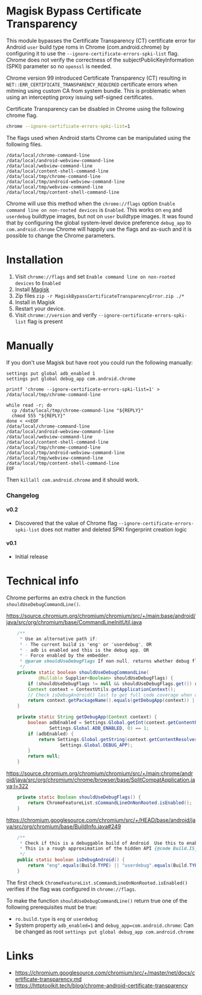 # Magisk Bypass Certificate Transparency
This module bypasses the Certificate Transparency (CT) certificate error for Android `user` build type roms in Chrome (com.android.chrome) by configuring it to use the `--ignore-certificate-errors-spki-list` flag. Chrome does not verify the correctness of the subjectPublicKeyInformation (SPKI) parameter so no `openssl` is needed. 

Chrome version 99 introduced Certificate Transparency (CT) resulting in `NET::ERR_CERTIFICATE_TRANSPARENCY_REQUIRED` certificate errors when mitming using custom CA from system bundle. This is problematic when using an intercepting proxy issuing self-signed certificates.

Certificate Transparency can be disabled in Chrome using the following chrome flag.

```sh
chrome --ignore-certificate-errors-spki-list=1
```

The flags used when Android starts Chrome can be manipulated using the following files.

```
/data/local/chrome-command-line
/data/local/android-webview-command-line
/data/local/webview-command-line
/data/local/content-shell-command-line
/data/local/tmp/chrome-command-line
/data/local/tmp/android-webview-command-line
/data/local/tmp/webview-command-line
/data/local/tmp/content-shell-command-line
```

Chrome will use this method when the `chrome://flags` option `Enable command line on non-rooted devices` is `Enabled`. This works on `eng` and `userdebug` buildtype images, but not on `user` buildtype images. It was found that by configuring the global system-level device preference `debug_app` to `com.android.chrome` Chrome will happily use the flags and as-such and it is possible to change the Chrome parameters.

# Installation
1. Visit `chrome://flags` and set `Enable command line on non-rooted devices` to `Enabled`
1. Install [Magisk](https://github.com/topjohnwu/Magisk/releases)
2. Zip files `zip -r MagiskBypassCertificateTransparencyError.zip ./*`
3. Install in Magisk
4. Restart your device.
5. Visit `chrome://version` and verify `--ignore-certificate-errors-spki-list` flag is present

# Manually

If you don't use Magisk but have root you could run the following manually:

```
settings put global adb_enabled 1
settings put global debug_app com.android.chrome

printf 'chrome --ignore-certificate-errors-spki-list=1' > /data/local/tmp/chrome-command-line

while read -r; do
  cp /data/local/tmp/chrome-command-line "${REPLY}"
  chmod 555 "${REPLY}"
done < <<EOF
/data/local/chrome-command-line
/data/local/android-webview-command-line
/data/local/webview-command-line
/data/local/content-shell-command-line
/data/local/tmp/chrome-command-line
/data/local/tmp/android-webview-command-line
/data/local/tmp/webview-command-line
/data/local/tmp/content-shell-command-line
EOF
```

Then `killall com.android.chrome` and it should work.

### Changelog

#### v0.2
* Discovered that the value of Chrome flag `--ignore-certificate-errors-spki-list` does not matter and deleted SPKI fingerprint creation logic

#### v0.1
* Initial release

# Technical info

Chrome performs an extra check in the function `shouldUseDebugCommandLine()`.

https://source.chromium.org/chromium/chromium/src/+/main:base/android/java/src/org/chromium/base/CommandLineInitUtil.java
```java
    /**
     * Use an alternative path if:
     * - The current build is "eng" or "userdebug", OR
     * - adb is enabled and this is the debug app, OR
     * - Force enabled by the embedder.
     * @param shouldUseDebugFlags If non-null, returns whether debug flags are allowed to be used.
     */
    private static boolean shouldUseDebugCommandLine(
            @Nullable Supplier<Boolean> shouldUseDebugFlags) {
        if (shouldUseDebugFlags != null && shouldUseDebugFlags.get()) return true;
        Context context = ContextUtils.getApplicationContext();
        // Check isDebugAndroid() last to get full code coverage when using userdebug devices.
        return context.getPackageName().equals(getDebugApp(context)) || BuildInfo.isDebugAndroid();
    }

    private static String getDebugApp(Context context) {
        boolean adbEnabled = Settings.Global.getInt(context.getContentResolver(),
                Settings.Global.ADB_ENABLED, 0) == 1;
        if (adbEnabled) {
            return Settings.Global.getString(context.getContentResolver(),
                    Settings.Global.DEBUG_APP);
        }
        return null;
    }
```

https://source.chromium.org/chromium/chromium/src/+/main:chrome/android/java/src/org/chromium/chrome/browser/base/SplitCompatApplication.java;l=322
```java
    private static Boolean shouldUseDebugFlags() {
        return ChromeFeatureList.sCommandLineOnNonRooted.isEnabled();
    }
```

https://chromium.googlesource.com/chromium/src/+/HEAD/base/android/java/src/org/chromium/base/BuildInfo.java#249
```java
    /**
     * Check if this is a debuggable build of Android. Use this to enable developer-only features.
     * This is a rough approximation of the hidden API {@code Build.IS_DEBUGGABLE}.
     */
    public static boolean isDebugAndroid() {
        return "eng".equals(Build.TYPE) || "userdebug".equals(Build.TYPE);
    }
```

The first check `ChromeFeatureList.sCommandLineOnNonRooted.isEnabled()` verifies if the flag was configured in `chrome://flags`.

To make the function `shouldUseDebugCommandLine()` return true one of the following prerequisites must be true:
- `ro.build.type` is `eng` or `userdebug`
- System property `adb_enabled=1` and `debug_app=com.android.chrome`: Can be changed as root `settings put global debug_app com.android.chrome`


# Links
- https://chromium.googlesource.com/chromium/src/+/master/net/docs/certificate-transparency.md
- https://httptoolkit.tech/blog/chrome-android-certificate-transparency

